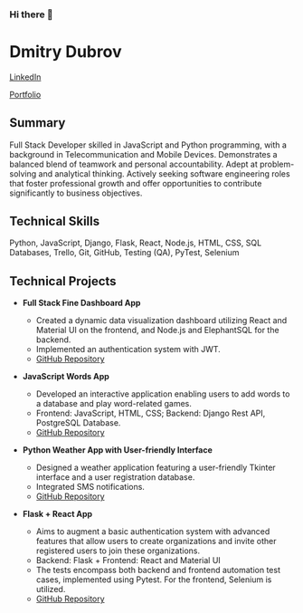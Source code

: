 ### Hi there 👋

# Dmitry Dubrov
[LinkedIn](https://www.linkedin.com/in/dmitry-dubrov/)

[Portfolio](https://dimadbrk.github.io/) 

## Summary
Full Stack Developer skilled in JavaScript and Python programming, with a background in Telecommunication and Mobile Devices. Demonstrates a balanced blend of teamwork and personal accountability. Adept at problem-solving and analytical thinking. Actively seeking software engineering roles that foster professional growth and offer opportunities to contribute significantly to business objectives.

## Technical Skills
Python, JavaScript, Django, Flask, React, Node.js, HTML, CSS, SQL Databases, Trello, Git, GitHub, Testing (QA), PyTest, Selenium

## Technical Projects

- **Full Stack Fine Dashboard App**
  - Created a dynamic data visualization dashboard utilizing React and Material UI on the frontend, and Node.js and ElephantSQL for the backend.
  - Implemented an authentication system with JWT.
  - [GitHub Repository](https://github.com/DimaDBRK/FineDashboard)

- **JavaScript Words App**
  - Developed an interactive application enabling users to add words to a database and play word-related games.
  - Frontend: JavaScript, HTML, CSS; Backend: Django Rest API, PostgreSQL Database.
  - [GitHub Repository](https://github.com/DimaDBRK/DI_Hackathon2)

- **Python Weather App with User-friendly Interface**
  - Designed a weather application featuring a user-friendly Tkinter interface and a user registration database.
  - Integrated SMS notifications.
  - [GitHub Repository](https://github.com/DimaDBRK/DI_Hackathon_1)
    
- **Flask + React App**
  - Aims to augment a basic authentication system with advanced features that allow users to create organizations and invite other registered users to join these organizations.
  - Backend: Flask + Frontend: React and Material UI
  - The tests encompass both backend and frontend automation test cases, implemented using Pytest. For the frontend, Selenium is utilized.
  - [GitHub Repository](https://github.com/DimaDBRK/AuthFS)
